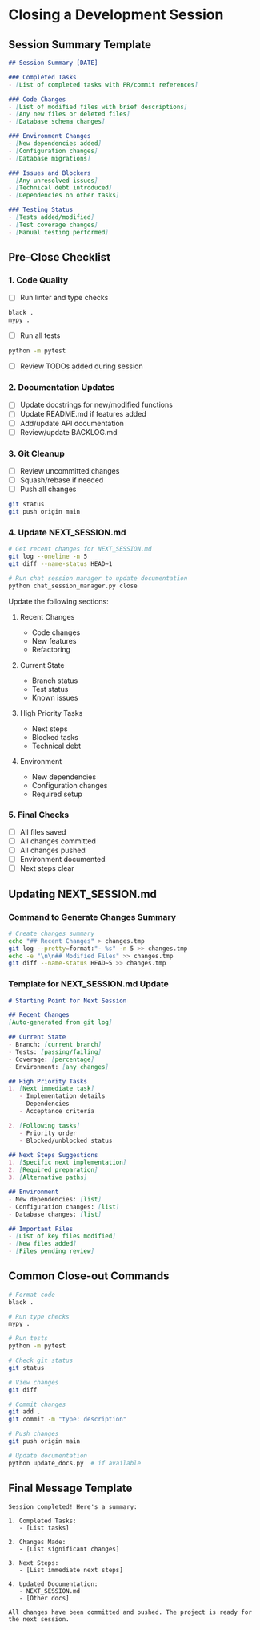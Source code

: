 # Closing a Development Session

## Session Summary Template
```markdown
## Session Summary [DATE]

### Completed Tasks
- [List of completed tasks with PR/commit references]

### Code Changes
- [List of modified files with brief descriptions]
- [Any new files or deleted files]
- [Database schema changes]

### Environment Changes
- [New dependencies added]
- [Configuration changes]
- [Database migrations]

### Issues and Blockers
- [Any unresolved issues]
- [Technical debt introduced]
- [Dependencies on other tasks]

### Testing Status
- [Tests added/modified]
- [Test coverage changes]
- [Manual testing performed]
```

## Pre-Close Checklist

### 1. Code Quality
- [ ] Run linter and type checks
```bash
black .
mypy .
```
- [ ] Run all tests
```bash
python -m pytest
```
- [ ] Review TODOs added during session

### 2. Documentation Updates
- [ ] Update docstrings for new/modified functions
- [ ] Update README.md if features added
- [ ] Add/update API documentation
- [ ] Review/update BACKLOG.md

### 3. Git Cleanup
- [ ] Review uncommitted changes
- [ ] Squash/rebase if needed
- [ ] Push all changes
```bash
git status
git push origin main
```

### 4. Update NEXT_SESSION.md
```bash
# Get recent changes for NEXT_SESSION.md
git log --oneline -n 5
git diff --name-status HEAD~1

# Run chat session manager to update documentation
python chat_session_manager.py close
```

Update the following sections:
1. Recent Changes
   - Code changes
   - New features
   - Refactoring
   
2. Current State
   - Branch status
   - Test status
   - Known issues
   
3. High Priority Tasks
   - Next steps
   - Blocked tasks
   - Technical debt
   
4. Environment
   - New dependencies
   - Configuration changes
   - Required setup

### 5. Final Checks
- [ ] All files saved
- [ ] All changes committed
- [ ] All changes pushed
- [ ] Environment documented
- [ ] Next steps clear

## Updating NEXT_SESSION.md

### Command to Generate Changes Summary
```bash
# Create changes summary
echo "## Recent Changes" > changes.tmp
git log --pretty=format:"- %s" -n 5 >> changes.tmp
echo -e "\n\n## Modified Files" >> changes.tmp
git diff --name-status HEAD~5 >> changes.tmp
```

### Template for NEXT_SESSION.md Update
```markdown
# Starting Point for Next Session

## Recent Changes
[Auto-generated from git log]

## Current State
- Branch: [current branch]
- Tests: [passing/failing]
- Coverage: [percentage]
- Environment: [any changes]

## High Priority Tasks
1. [Next immediate task]
   - Implementation details
   - Dependencies
   - Acceptance criteria

2. [Following tasks]
   - Priority order
   - Blocked/unblocked status

## Next Steps Suggestions
1. [Specific next implementation]
2. [Required preparation]
3. [Alternative paths]

## Environment
- New dependencies: [list]
- Configuration changes: [list]
- Database changes: [list]

## Important Files
- [List of key files modified]
- [New files added]
- [Files pending review]
```

## Common Close-out Commands
```bash
# Format code
black .

# Run type checks
mypy .

# Run tests
python -m pytest

# Check git status
git status

# View changes
git diff

# Commit changes
git add .
git commit -m "type: description"

# Push changes
git push origin main

# Update documentation
python update_docs.py  # if available
```

## Final Message Template
```
Session completed! Here's a summary:

1. Completed Tasks:
   - [List tasks]

2. Changes Made:
   - [List significant changes]

3. Next Steps:
   - [List immediate next steps]

4. Updated Documentation:
   - NEXT_SESSION.md
   - [Other docs]

All changes have been committed and pushed. The project is ready for the next session.
```
